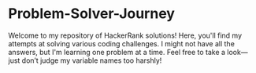 # Problem-Solver-Journey
Welcome to my repository of HackerRank solutions! Here, you'll find my attempts at solving various coding challenges. I might not have all the answers, but I'm learning one problem at a time. Feel free to take a look—just don’t judge my variable names too harshly!
